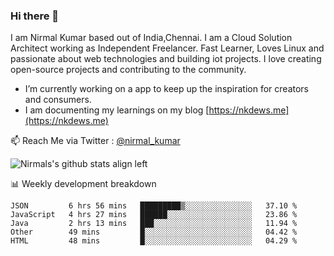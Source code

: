 ### Hi there 👋

 I am Nirmal Kumar based out of India,Chennai. I am a Cloud Solution Architect working as Independent Freelancer. Fast Learner, Loves Linux and passionate about web technologies and building iot projects. I love creating open-source projects and contributing to the community.

- I’m currently working on a app to keep up the inspiration for creators and consumers.
- I am documenting my learnings on my blog [https://nkdews.me](https://nkdews.me)

📫 Reach Me via  Twitter : [@nirmal_kumar](https://twitter.com/nirmal_kumar)

![Nirmals's github stats align left](https://github-readme-stats.vercel.app/api?username=nk-gears&show_icons=true)


📊 Weekly development breakdown

<!--START_SECTION:waka-->
```text
JSON         6 hrs 56 mins   █████████▒░░░░░░░░░░░░░░░   37.10 % 
JavaScript   4 hrs 27 mins   ██████░░░░░░░░░░░░░░░░░░░   23.86 % 
Java         2 hrs 13 mins   ███░░░░░░░░░░░░░░░░░░░░░░   11.94 % 
Other        49 mins         █░░░░░░░░░░░░░░░░░░░░░░░░   04.42 % 
HTML         48 mins         █░░░░░░░░░░░░░░░░░░░░░░░░   04.29 % 
```
<!--END_SECTION:waka-->


